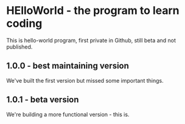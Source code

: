 # HElloWorld - the program to learn coding

This is hello-world program, first private in Github, still beta and not published.

## 1.0.0 - best maintaining version
We've built the first version but missed some important things.
## 1.0.1 - beta version
We're building a more functional version - this is. 

